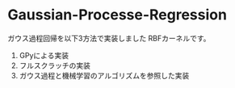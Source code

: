 # Gaussian-Processe-Regression
ガウス過程回帰を以下3方法で実装しました
RBFカーネルです。
1. GPyによる実装
2. フルスクラッチの実装
3. ガウス過程と機械学習のアルゴリズムを参照した実装
